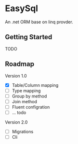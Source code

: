 # EasySql

An .net ORM base on linq provder.

## Getting Started

TODO 

## Roadmap

Version 1.0
- [x]  Table/Column mapping 
- [ ]  Type mapping
- [ ]  Group by method
- [ ]  Join method
- [ ]  Fluent configration
- [ ]  ... todo

Version 2.0
- [ ] Migrations
- [ ] Cli 